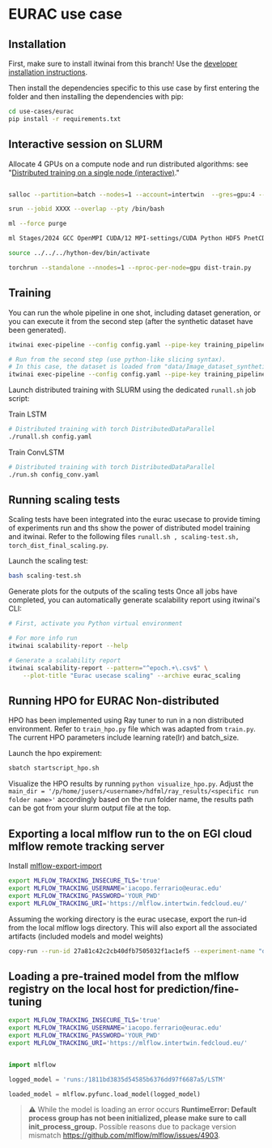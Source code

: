 # EURAC use case

## Installation

First, make sure to install itwinai from this branch!
Use the [developer installation instructions](https://github.com/interTwin-eu/itwinai/#installation-for-developers).

Then install the dependencies specific to this use case by first entering the 
folder and then installing the dependencies with pip:

```bash
cd use-cases/eurac
pip install -r requirements.txt
```

## Interactive session on SLURM

Allocate 4 GPUs on a compute node and run distributed algorithms:
see "[Distributed training on a single node (interactive)](https://github.com/interTwin-eu/itwinai/tree/main/tutorials/distributed-ml/torch-tutorial-0-basics#distributed-training-on-a-single-node-interactive)."

```bash

salloc --partition=batch --nodes=1 --account=intertwin  --gres=gpu:4 --time=1:59:00

srun --jobid XXXX --overlap --pty /bin/bash

ml --force purge

ml Stages/2024 GCC OpenMPI CUDA/12 MPI-settings/CUDA Python HDF5 PnetCDF libaio mpi4py

source ../../../hython-dev/bin/activate

torchrun --standalone --nnodes=1 --nproc-per-node=gpu dist-train.py

```

## Training

You can run the whole pipeline in one shot, including dataset generation, or you can
execute it from the second step (after the synthetic dataset have been generated).

```bash
itwinai exec-pipeline --config config.yaml --pipe-key training_pipeline

# Run from the second step (use python-like slicing syntax).
# In this case, the dataset is loaded from "data/Image_dataset_synthetic_64x64.pkl"
itwinai exec-pipeline --config config.yaml --pipe-key training_pipeline --steps 1:
```

Launch distributed training with SLURM using the dedicated `runall.sh` job script:

Train LSTM

```bash
# Distributed training with torch DistributedDataParallel
./runall.sh config.yaml
```

Train ConvLSTM

```bash
# Distributed training with torch DistributedDataParallel
./run.sh config_conv.yaml
```

## Running scaling tests

Scaling tests have been integrated into the eurac usecase to provide timing of experiments run and ths show the power of distributed model training and itwinai. Refer to the following files `runall.sh , scaling-test.sh, torch_dist_final_scaling.py`.

Launch the scaling test:

```bash
bash scaling-test.sh
```

Generate plots for the outputs of the scaling tests
Once all jobs have completed, you can automatically generate scalability report
using itwinai's CLI:

```bash
# First, activate you Python virtual environment

# For more info run
itwinai scalability-report --help

# Generate a scalability report
itwinai scalability-report --pattern="^epoch.+\.csv$" \
    --plot-title "Eurac usecase scaling" --archive eurac_scaling
```


## Running HPO for EURAC Non-distributed

HPO has been implemented using Ray tuner to run in a non distributed environment. Refer to `train_hpo.py` file which was adapted from `train.py`. The current HPO parameters include learning rate(lr) and batch_size. 

Launch the hpo expirement:

```bash
sbatch startscript_hpo.sh
```

Visualize the HPO results by running `python visualize_hpo.py`. Adjust the `main_dir = '/p/home/jusers/<username>/hdfml/ray_results/<specific run folder name>'` accordingly based on the run folder name, the results path can be got from your slurm output file at the top.

## Exporting a local mlflow run to the on EGI cloud mlflow remote tracking server

Install [mlflow-export-import](https://github.com/mlflow/mlflow-export-import)

```bash
export MLFLOW_TRACKING_INSECURE_TLS='true'
export MLFLOW_TRACKING_USERNAME='iacopo.ferrario@eurac.edu'
export MLFLOW_TRACKING_PASSWORD='YOUR_PWD'
export MLFLOW_TRACKING_URI='https://mlflow.intertwin.fedcloud.eu/'
```

Assuming the working directory is the eurac usecase, export the run-id from the local mlflow logs directory. This will also export all the associated artifacts (included models and model weights)


```bash
copy-run --run-id 27a81c42c2cb40dfb7505032f1ac1ef5 --experiment-name "drought use case lstm" --src-mlflow-uri mllogs/mlflow --dst-mlflow-uri https://mlflow.intertwin.fedcloud.eu/
```

## Loading a pre-trained model from the mlflow registry on the local host for prediction/fine-tuning

```bash
export MLFLOW_TRACKING_INSECURE_TLS='true'
export MLFLOW_TRACKING_USERNAME='iacopo.ferrario@eurac.edu'
export MLFLOW_TRACKING_PASSWORD='YOUR_PWD'
export MLFLOW_TRACKING_URI='https://mlflow.intertwin.fedcloud.eu/'
```

```python

import mlflow

logged_model = 'runs:/1811bd3835d54585b6376dd97f6687a5/LSTM'

loaded_model = mlflow.pyfunc.load_model(logged_model)

```

> :warning: While the model is loading an error occurs **RuntimeError: Default process group has not been initialized, please make sure to call init_process_group.**
> Possible reasons due to package version mismatch https://github.com/mlflow/mlflow/issues/4903.
